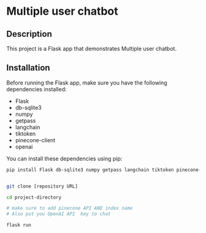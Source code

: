 # Multiple user chatbot

## Description
This project is a Flask app that demonstrates Multiple user chatbot.

## Installation
Before running the Flask app, make sure you have the following dependencies installed:

- Flask
- db-sqlite3
- numpy
- getpass
- langchain
- tiktoken
- pinecone-client
- openai

You can install these dependencies using pip:

```bash
pip install Flask db-sqlite3 numpy getpass langchain tiktoken pinecone-client openai


git clone [repository URL]

cd project-directory

# make sure to add pinecone API AND index name
# Also put you OpenAI API  key to chat

flask run

